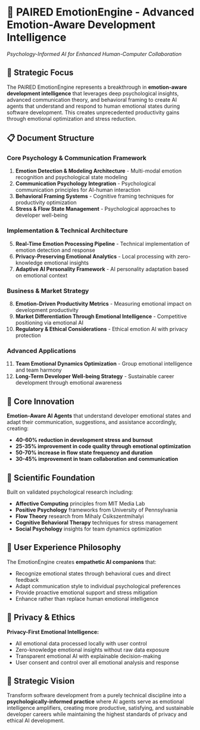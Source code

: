 # 🧠 PAIRED EmotionEngine - Advanced Emotion-Aware Development Intelligence
*Psychology-Informed AI for Enhanced Human-Computer Collaboration*

## 🎯 Strategic Focus

The PAIRED EmotionEngine represents a breakthrough in **emotion-aware development intelligence** that leverages deep psychological insights, advanced communication theory, and behavioral framing to create AI agents that understand and respond to human emotional states during software development. This creates unprecedented productivity gains through emotional optimization and stress reduction.

## 📋 Document Structure

### Core Psychology & Communication Framework
1. **Emotion Detection & Modeling Architecture** - Multi-modal emotion recognition and psychological state modeling
2. **Communication Psychology Integration** - Psychological communication principles for AI-human interaction
3. **Behavioral Framing Systems** - Cognitive framing techniques for productivity optimization
4. **Stress & Flow State Management** - Psychological approaches to developer well-being

### Implementation & Technical Architecture  
5. **Real-Time Emotion Processing Pipeline** - Technical implementation of emotion detection and response
6. **Privacy-Preserving Emotional Analytics** - Local processing with zero-knowledge emotional insights
7. **Adaptive AI Personality Framework** - AI personality adaptation based on emotional context

### Business & Market Strategy
8. **Emotion-Driven Productivity Metrics** - Measuring emotional impact on development productivity
9. **Market Differentiation Through Emotional Intelligence** - Competitive positioning via emotional AI
10. **Regulatory & Ethical Considerations** - Ethical emotion AI with privacy protection

### Advanced Applications
11. **Team Emotional Dynamics Optimization** - Group emotional intelligence and team harmony
12. **Long-Term Developer Well-being Strategy** - Sustainable career development through emotional awareness

## 🧬 Core Innovation

**Emotion-Aware AI Agents** that understand developer emotional states and adapt their communication, suggestions, and assistance accordingly, creating:

- **40-60% reduction in development stress and burnout**
- **25-35% improvement in code quality through emotional optimization**
- **50-70% increase in flow state frequency and duration**
- **30-45% improvement in team collaboration and communication**

## 🔬 Scientific Foundation

Built on validated psychological research including:
- **Affective Computing** principles from MIT Media Lab
- **Positive Psychology** frameworks from University of Pennsylvania
- **Flow Theory** research from Mihaly Csikszentmihalyi
- **Cognitive Behavioral Therapy** techniques for stress management
- **Social Psychology** insights for team dynamics optimization

## 🎨 User Experience Philosophy

The EmotionEngine creates **empathetic AI companions** that:
- Recognize emotional states through behavioral cues and direct feedback
- Adapt communication style to individual psychological preferences
- Provide proactive emotional support and stress mitigation
- Enhance rather than replace human emotional intelligence

## 🔐 Privacy & Ethics

**Privacy-First Emotional Intelligence:**
- All emotional data processed locally with user control
- Zero-knowledge emotional insights without raw data exposure
- Transparent emotional AI with explainable decision-making
- User consent and control over all emotional analysis and response

## 🌟 Strategic Vision

Transform software development from a purely technical discipline into a **psychologically-informed practice** where AI agents serve as emotional intelligence amplifiers, creating more productive, satisfying, and sustainable developer careers while maintaining the highest standards of privacy and ethical AI development.
